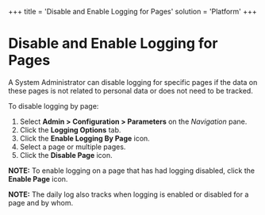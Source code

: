 +++
title = 'Disable and Enable Logging for Pages'
solution = 'Platform'
+++

# Disable and Enable Logging for Pages

A System Administrator can disable logging for specific pages if the
data on these pages is not related to personal data or does not need to
be tracked.

To disable logging by page:

1.  Select **Admin \> Configuration \> Parameters** on the *Navigation*
    pane.
2.  Click the **Logging Options** tab.
3.  Click the **Enable Logging By Page** icon.
4.  Select a page or multiple pages.
5.  Click the **Disable Page** icon.

**NOTE:** To enable logging on a page that has had logging disabled,
click the **Enable Page** icon.

**NOTE:** The daily log also tracks when logging is enabled or disabled
for a page and by whom.
